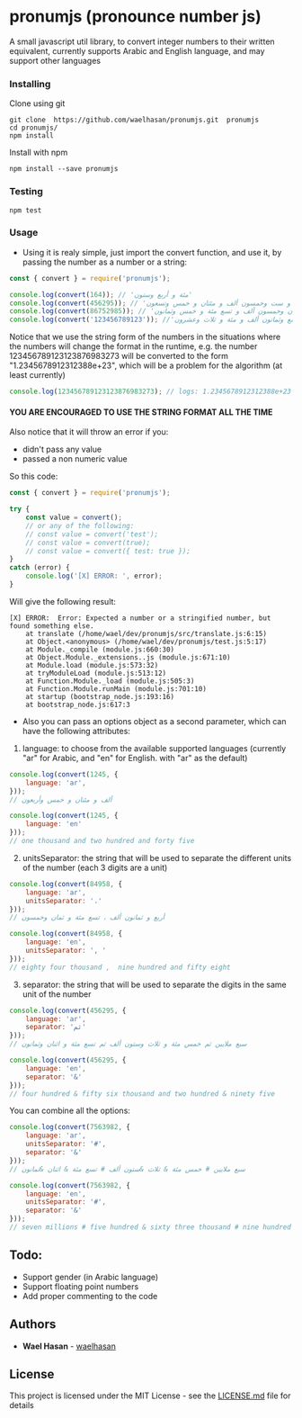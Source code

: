 # pronumjs (pronounce number js)

A small javascript util library, to convert integer numbers to their written equivalent, currently supports Arabic and English language, and may support other languages

### Installing

Clone using git 
```
git clone  https://github.com/waelhasan/pronumjs.git  pronumjs
cd pronumjs/
npm install
```
Install with npm
```
npm install --save pronumjs
```

### Testing

```
npm test
```

### Usage

- Using it is realy simple, just import the convert function, and use it, by passing the number as a number or a string:

```js
const { convert } = require('pronumjs');

console.log(convert(164)); // 'مئة و أربع وستون'
console.log(convert(456295)); // 'أربع مئة و ست وخمسون ألف و مئتان و خمس وتسعون'
console.log(convert(86752985)); // 'ست و ثمانون مليون و سبع مئة و اثنان وخمسون ألف و تسع مئة و خمس وثمانون'
console.log(convert('123456789123')); //'مئة و ثلاث وعشرون بليون و أربع مئة و ست وخمسون مليون و سبع مئة و تسع وثمانون ألف و مئة و ثلاث وعشرون'
```
Notice that we use the string form of the numbers in the situations where the numbers will change the format in the runtime, e.g. the number 123456789123123876983273 will be converted to the form "1.2345678912312388e+23", which will be a problem for the algorithm (at least currently)
```js
console.log(123456789123123876983273); // logs: 1.2345678912312388e+23
```
#### YOU ARE ENCOURAGED TO USE THE STRING FORMAT ALL THE TIME

Also notice that it will throw an error if you:
- didn't pass any value
- passed a non numeric value

So this code:
```js
const { convert } = require('pronumjs');

try {
    const value = convert();
    // or any of the following:
    // const value = convert('test');
    // const value = convert(true);
    // const value = convert({ test: true });
}
catch (error) {
    console.log('[X] ERROR: ', error);
}
```

Will give the following result:
```
[X] ERROR:  Error: Expected a number or a stringified number, but found something else.
    at translate (/home/wael/dev/pronumjs/src/translate.js:6:15)
    at Object.<anonymous> (/home/wael/dev/pronumjs/test.js:5:17)
    at Module._compile (module.js:660:30)
    at Object.Module._extensions..js (module.js:671:10)
    at Module.load (module.js:573:32)
    at tryModuleLoad (module.js:513:12)
    at Function.Module._load (module.js:505:3)
    at Function.Module.runMain (module.js:701:10)
    at startup (bootstrap_node.js:193:16)
    at bootstrap_node.js:617:3
```
- Also you can pass an options object as a second parameter, which can have the following attributes:
1. language: to choose from the available supported languages (currently "ar" for Arabic, and "en" for English. with "ar" as the default)
```js
console.log(convert(1245, {
    language: 'ar',
}));
// ألف و مئتان و خمس وأربعون

console.log(convert(1245, {
    language: 'en'
}));
// one thousand and two hundred and forty five
```
2. unitsSeparator: the string that will be used to separate the different units of the number (each 3 digits are a unit)
```js
console.log(convert(84958, {
    language: 'ar',
    unitsSeparator: '،'
}));
// أربع و ثمانون ألف ، تسع مئة و ثمان وخمسون

console.log(convert(84958, {
    language: 'en',
    unitsSeparator: ', '
}));
// eighty four thousand ,  nine hundred and fifty eight
```
3. separator: the string that will be used to separate the digits in the same unit of the number
```js
console.log(convert(456295, {
    language: 'ar',
    separator: 'ثم'
}));
// سبع ملايين ثم خمس مئة و ثلاث وستون ألف ثم تسع مئة و اثنان وثمانون

console.log(convert(456295, {
    language: 'en',
    separator: '&'
}));
// four hundred & fifty six thousand and two hundred & ninety five
```
You can combine all the options:
```js
console.log(convert(7563982, {
    language: 'ar',
    unitsSeparator: '#',
    separator: '&'
}));
// سبع ملايين # خمس مئة & ثلاث &ستون ألف # تسع مئة & اثنان &ثمانون

console.log(convert(7563982, {
    language: 'en',
    unitsSeparator: '#',
    separator: '&'
}));
// seven millions # five hundred & sixty three thousand # nine hundred & eighty two
```


## Todo:
- Support gender (in Arabic language)
- Support floating point numbers
- Add proper commenting to the code

## Authors

* **Wael Hasan** - [waelhasan](https://github.com/waelhasan)

## License

This project is licensed under the MIT License - see the [LICENSE.md](LICENSE.md) file for details